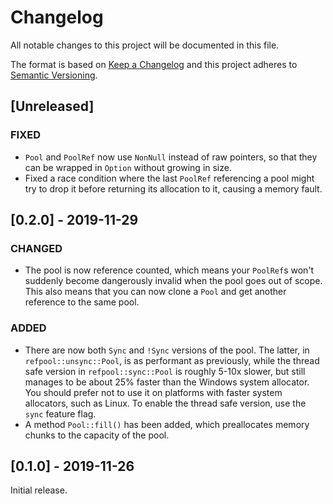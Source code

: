 # Changelog

All notable changes to this project will be documented in this file.

The format is based on [Keep a Changelog](http://keepachangelog.com/en/1.0.0/) and this project
adheres to [Semantic Versioning](http://semver.org/spec/v2.0.0.html).

## [Unreleased]

### FIXED

-   `Pool` and `PoolRef` now use `NonNull` instead of raw pointers, so that they can be wrapped in
    `Option` without growing in size.
-   Fixed a race condition where the last `PoolRef` referencing a pool might try to drop it before
    returning its allocation to it, causing a memory fault.

## [0.2.0] - 2019-11-29

### CHANGED

-   The pool is now reference counted, which means your `PoolRef`s won't suddenly become dangerously
    invalid when the pool goes out of scope. This also means that you can now clone a `Pool` and get
    another reference to the same pool.

### ADDED

-   There are now both `Sync` and `!Sync` versions of the pool. The latter, in
    `refpool::unsync::Pool`, is as performant as previously, while the thread safe version in
    `refpool::sync::Pool` is roughly 5-10x slower, but still manages to be about 25% faster than the
    Windows system allocator. You should prefer not to use it on platforms with faster system
    allocators, such as Linux. To enable the thread safe version, use the `sync` feature flag.
-   A method `Pool::fill()` has been added, which preallocates memory chunks to the capacity of the
    pool.

## [0.1.0] - 2019-11-26

Initial release.
